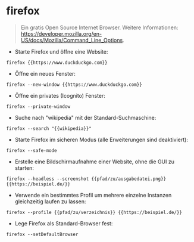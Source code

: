 # firefox

> Ein gratis Open Source Internet Browser.
> Weitere Informationen: <https://developer.mozilla.org/en-US/docs/Mozilla/Command_Line_Options>.

- Starte Firefox und öffne eine Website:

`firefox {{https://www.duckduckgo.com}}`

- Öffne ein neues Fenster:

`firefox --new-window {{https://www.duckduckgo.com}}`

- Öffne ein privates (Icognito) Fenster:

`firefox --private-window`

- Suche nach "wikipedia" mit der Standard-Suchmaschine:

`firefox --search "{{wikipedia}}"`

- Starte Firefox im sicheren Modus (alle Erweiterungen sind deaktiviert):

`firefox --safe-mode`

- Erstelle eine Bildschirmaufnahme einer Website, ohne die GUI zu starten:

`firefox --headless --screenshot {{pfad/zu/ausgabedatei.png}} {{https://beispiel.de/}}`

- Verwende ein bestimmtes Profil um mehrere einzelne Instanzen gleichzeitig laufen zu lassen:

`firefox --profile {{pfad/zu/verzeichnis}} {{https://beispiel.de/}}`

- Lege Firefox als Standard-Browser fest:

`firefox --setDefaultBrowser`
